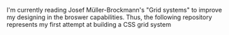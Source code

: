 I'm currently reading Josef Müller-Brockmann's "Grid systems" to improve my designing in the broswer capabilities. 
Thus, the following repository represents my first attempt at building a CSS grid system 

